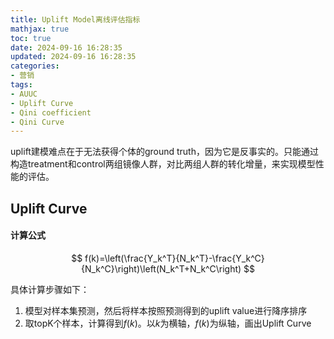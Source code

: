 ```yaml
---
title: Uplift Model离线评估指标
mathjax: true
toc: true
date: 2024-09-16 16:28:35
updated: 2024-09-16 16:28:35
categories:
- 营销
tags:
- AUUC
- Uplift Curve
- Qini coefficient
- Qini Curve
---
```

uplift建模难点在于无法获得个体的ground truth，因为它是反事实的。只能通过构造treatment和control两组镜像人群，对比两组人群的转化增量，来实现模型性能的评估。

<!--more-->

## Uplift Curve

#### 计算公式
$$
f(k)=\left(\frac{Y_k^T}{N_k^T}-\frac{Y_k^C}{N_k^C}\right)\left(N_k^T+N_k^C\right)
$$

具体计算步骤如下：
1. 模型对样本集预测，然后将样本按照预测得到的uplift value进行降序排序
2. 取topK个样本，计算得到$f(k)$。以$k$为横轴，$f(k)$为纵轴，画出Uplift Curve